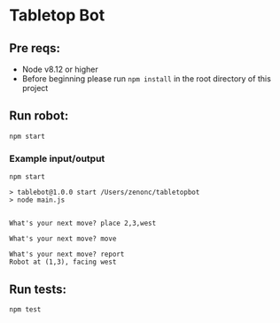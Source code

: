 # Tabletop Bot

## Pre reqs:
- Node v8.12 or higher
- Before beginning please run `npm install` in the root directory of this project
## Run robot:
```
npm start
```
### Example input/output
```
npm start

> tablebot@1.0.0 start /Users/zenonc/tabletopbot
> node main.js


What's your next move? place 2,3,west

What's your next move? move

What's your next move? report
Robot at (1,3), facing west
```
## Run tests:

```
npm test
```